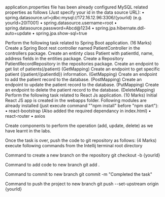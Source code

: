application.properties file has been already configured MySQL related properties as follows (Just specify your id in the data source URL):
• spring.datasource.url=jdbc:mysql://172.16.12.96:3306/{yourId} (e.g. yourId=20IT001)
• spring.datasource.username=root
• spring.datasource.password=Abcd@1234
• spring.jpa.hibernate.ddl-auto=update
• spring.jpa.show-sql=true

Perform the following task related to Spring Boot application. (16 Marks)
Create a Spring Boot rest controller named PatientController in the controllers package.
Create an entinty class Patient with patientId, name, address fields in the entities package.
Create a Repository PatientRecordRepository in the repositories package.
Create an endpoint to get list of patients(/patient) (GetMapping)
Create an endpoint to get specific patient (/patient/{patientId}) information. (GetMapping)
Create an endpoint to add the patient record to the database. (PostMapping)
Create an endpoint to update the patient record to the database. (PutMapping)
Create an endpoint to delete the patient record to the database. (DeleteMapping)
Perform the following task related to React Js application. (10 Marks)
Initial React JS app is created in the webapps folder. Following modules are already installed (just execute command ""npm install" before "npm start"):
• react-bootstrap (Also added the required dependancy in index.html)
• react-router
• axios

Create components to perform the operation (add, update, delete) as we have learnt in the labs.

Once the task is over, push the code to git repository as follows: (4 Marks)
execute following commands from the Intellij terminal root directory

Command to create a new branch on the repository
git checkout -b {yourId}

Command to add code to new branch
git add .

Command to commit to new branch
git commit -m "Completed the task"

Command to push the project to new branch
git push --set-upstream origin {yourId}
